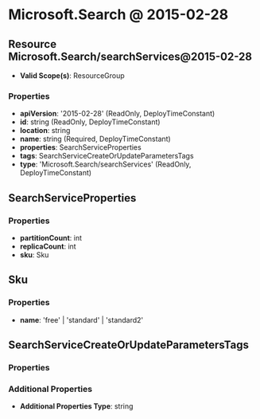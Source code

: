 # Microsoft.Search @ 2015-02-28

## Resource Microsoft.Search/searchServices@2015-02-28
* **Valid Scope(s)**: ResourceGroup
### Properties
* **apiVersion**: '2015-02-28' (ReadOnly, DeployTimeConstant)
* **id**: string (ReadOnly, DeployTimeConstant)
* **location**: string
* **name**: string (Required, DeployTimeConstant)
* **properties**: SearchServiceProperties
* **tags**: SearchServiceCreateOrUpdateParametersTags
* **type**: 'Microsoft.Search/searchServices' (ReadOnly, DeployTimeConstant)

## SearchServiceProperties
### Properties
* **partitionCount**: int
* **replicaCount**: int
* **sku**: Sku

## Sku
### Properties
* **name**: 'free' | 'standard' | 'standard2'

## SearchServiceCreateOrUpdateParametersTags
### Properties
### Additional Properties
* **Additional Properties Type**: string

